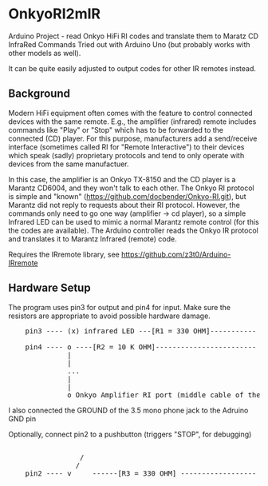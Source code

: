 # OnkyoRI2mIR
Arduino Project - read Onkyo HiFi RI codes and translate them to Maratz CD InfraRed Commands
Tried out with Arduino Uno (but probably works with other models as well).

It can be quite easily adjusted to output codes for other IR remotes instead.

## Background
Modern HiFi equipment often comes with the feature to control connected devices with the same remote.
E.g., the amplifier (infrared) remote includes commands like "Play" or "Stop" which has to be forwarded to the connected (CD) player. For this purpose, manufacturers add a send/receive interface (sometimes called RI for "Remote Interactive") to their 
devices which speak (sadly) proprietary protocols and tend to only operate with devices from the same manufactuer.

In this case, the amplifier is an Onkyo TX-8150 and the CD player is a Marantz CD6004, and they won't talk to each other.
The Onkyo RI protocol is simple and "known" (https://github.com/docbender/Onkyo-RI.git), but Marantz did not reply to requests about their RI protocol.
However, the commands only need to go one way (amplifier -> cd player), so a simple Infrared LED can be used to mimic a 
normal Marantz remote control (for this the codes are available).
The Arduino controller reads the Onkyo IR protocol and translates it to Marantz Infrared (remote) code.
   
Requires the IRremote library, see    https://github.com/z3t0/Arduino-IRremote


## Hardware Setup

The program uses pin3 for output and pin4 for input. 
Make sure the resistors are appropriate to avoid possible hardware damage.

<pre>
    pin3 ---- (x) infrared LED ---[R1 = 330 OHM]----------- GND

    pin4 ---- o ----[R2 = 10 K OHM]------------------------ GND
              |
              |
              ...
              |
              |
              o Onkyo Amplifier RI port (middle cable of the 3.5mm mono phone jack)
</pre>
I also connected the GROUND of the 3.5 mono phone jack to the Adruino GND pin


Optionally, connect pin2 to a pushbutton (triggers "STOP", for debugging)
<pre>

                 /         
                / 
    pin2 ---- v     ------[R3 = 330 OHM] ------------------ GND
</pre>
